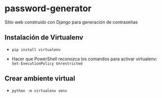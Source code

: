 # password-generator

Sitio web construido con Django para generación de contraseñas

## Instalación de Virtualenv

* `pip install virtualenv`

* Hacer que PowerShell reconozca los comandos para activar virtualenv: `Set-ExecutionPolicy Unrestricted`


## Crear ambiente virtual

* `python -m virtualenv venv`

